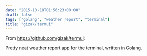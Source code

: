 ```yaml
---
date: "2015-10-18T01:56:23+00:00"
draft: false
tags: ["golang", "weather report", "terminal"]
title: "gizak/termui"
---
```

From https://github.com/gizak/termui:

Pretty neat weather report app for the terminal, written in Golang.

